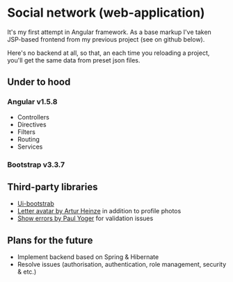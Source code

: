 # Social network (web-application)

It's my first attempt in Angular framework. As a base markup I've taken JSP-based frontend from my previous project (see on github below). 

Here's no backend at all, so that, an each time you reloading a project, you'll get the same data from preset json files.

## Under to hood

### Angular v1.5.8
- Controllers
- Directives
- Filters
- Routing
- Services

### Bootstrap v3.3.7

## Third-party libraries
- [Ui-bootstrab](https://angular-ui.github.io/bootstrap/)
- [Letter avatar by Artur Heinze](https://agentejo.com/blog/tired-of-gravatar-try-letter-avatar) in addition to profile photos
- [Show errors by Paul Yoger](https://github.com/paulyoder/angular-bootstrap-show-errors) for validation issues

## Plans for the future

- Implement backend based on Spring & Hibernate
- Resolve issues (authorisation, authentication, role management, security & etc.)